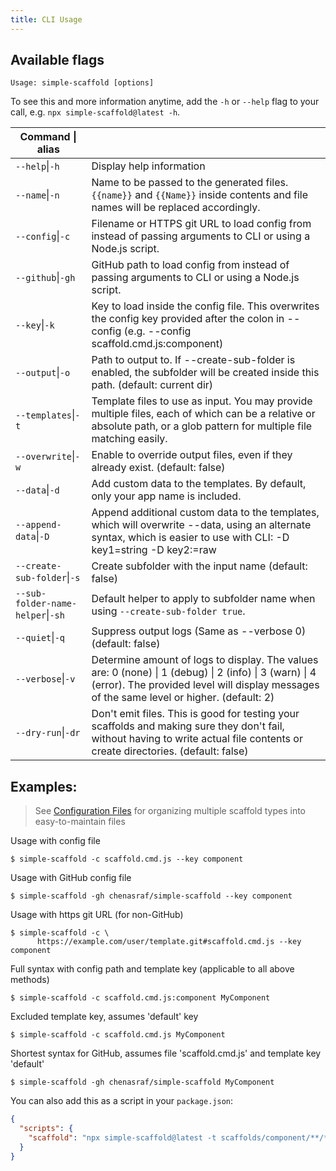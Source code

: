 ```yaml
---
title: CLI Usage
---
```


## Available flags

```text
Usage: simple-scaffold [options]
```

To see this and more information anytime, add the `-h` or `--help` flag to your call, e.g.
`npx simple-scaffold@latest -h`.

| Command \| alias                  |                                                                                                                                                                                                     |
| --------------------------------- | --------------------------------------------------------------------------------------------------------------------------------------------------------------------------------------------------- |
| `--help`\|`-h`                    | Display help information                                                                                                                                                                            |
| `--name`\|`-n`                    | Name to be passed to the generated files. `{{name}}` and `{{Name}}` inside contents and file names will be replaced accordingly.                                                                        |
| `--config`\|`-c`                  | Filename or HTTPS git URL to load config from instead of passing arguments to CLI or using a Node.js script.                                                                                        |
| `--github`\|`-gh`                 | GitHub path to load config from instead of passing arguments to CLI or using a Node.js script.                                                                                                      |
| `--key`\|`-k`                     | Key to load inside the config file. This overwrites the config key provided after the colon in --config (e.g. --config scaffold.cmd.js:component)                                                   |
| `--output`\|`-o`                  | Path to output to. If --create-sub-folder is enabled, the subfolder will be created inside this path. (default: current dir)                                                                        |
| `--templates`\|`-t`               | Template files to use as input. You may provide multiple files, each of which can be a relative or absolute path, or a glob pattern for multiple file matching easily.                              |
| `--overwrite`\|`-w`               | Enable to override output files, even if they already exist. (default: false)                                                                                                                       |
| `--data`\|`-d`                    | Add custom data to the templates. By default, only your app name is included.                                                                                                                       |
| `--append-data`\|`-D`             | Append additional custom data to the templates, which will overwrite --data, using an alternate syntax, which is easier to use with CLI: -D key1=string -D key2:=raw                                |
| `--create-sub-folder`\|`-s`       | Create subfolder with the input name (default: false)                                                                                                                                               |
| `--sub-folder-name-helper`\|`-sh` | Default helper to apply to subfolder name when using `--create-sub-folder true`.                                                                                                                    |
| `--quiet`\|`-q`                   | Suppress output logs (Same as --verbose 0) (default: false)                                                                                                                                         |
| `--verbose`\|`-v`                 | Determine amount of logs to display. The values are: 0 (none) \| 1 (debug) \| 2 (info) \| 3 (warn) \| 4 (error). The provided level will display messages of the same level or higher. (default: 2) |
| `--dry-run`\|`-dr`                | Don't emit files. This is good for testing your scaffolds and making sure they don't fail, without having to write actual file contents or create directories. (default: false)                     |

## Examples:

> See
> [Configuration Files](https://chenasraf.github.io/simple-scaffold/pages/docs/configuration_files.md)
> for organizing multiple scaffold types into easy-to-maintain files

Usage with config file

```shell
$ simple-scaffold -c scaffold.cmd.js --key component
```

Usage with GitHub config file

```shell
$ simple-scaffold -gh chenasraf/simple-scaffold --key component
```

Usage with https git URL (for non-GitHub)

```shell
$ simple-scaffold -c \
      https://example.com/user/template.git#scaffold.cmd.js --key component
```

Full syntax with config path and template key (applicable to all above methods)

```shell
$ simple-scaffold -c scaffold.cmd.js:component MyComponent
```

Excluded template key, assumes 'default' key

```shell
$ simple-scaffold -c scaffold.cmd.js MyComponent
```

Shortest syntax for GitHub, assumes file 'scaffold.cmd.js' and template key 'default'

```shell
$ simple-scaffold -gh chenasraf/simple-scaffold MyComponent
```

You can also add this as a script in your `package.json`:

```json
{
  "scripts": {
    "scaffold": "npx simple-scaffold@latest -t scaffolds/component/**/* -o src/components -d '{\"myProp\": \"propName\", \"myVal\": 123}'"
  }
}
```
